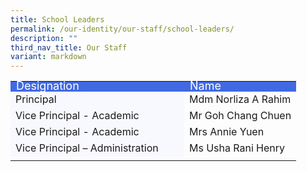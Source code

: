 ```yaml
---
title: School Leaders
permalink: /our-identity/our-staff/school-leaders/
description: ""
third_nav_title: Our Staff
variant: markdown
---
```

<table>
<tbody>
	<tr>
  </tr>
  <tr style="line-height:10px; background-color:RoyalBlue; font-size:18px; color:white">
		<td width="260">Designation</td>
    <td>Name</td>
  </tr>
  <tr>
    <td style="background-color:ghostwhite">Principal</td>
    <td>Mdm Norliza A Rahim</td>
  </tr>
  <tr>
    <td style="background-color:ghostwhite">Vice Principal - Academic</td>    
    <td>Mr Goh Chang Chuen</td>
  </tr>
	<tr>
    <td style="background-color:ghostwhite">Vice Principal - Academic</td>    
    <td>Mrs Annie Yuen</td>
  </tr>
  <tr>
    <td style="background-color:ghostwhite">Vice Principal – Administration</td>
    <td>Ms Usha Rani Henry</td>
  </tr>
	<tr><td></td></tr>
	</tbody></table>